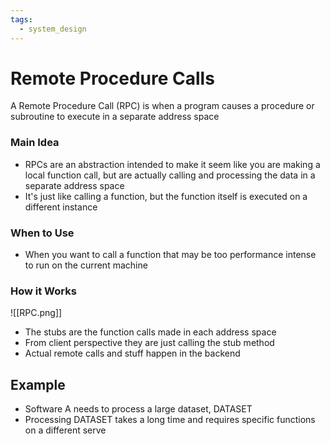 ```yaml
---
tags:
  - system_design
---
```


# Remote Procedure Calls
A Remote Procedure Call (RPC) is when a program causes a procedure or subroutine to execute in a separate address space

### Main Idea
- RPCs are an abstraction intended to make it seem like you are making a local function call, but are actually calling and processing the data in a separate address space
- It's just like calling a function, but the function itself is executed on a different instance

### When to Use
- When you want to call a function that may be too performance intense to run on the current machine 

### How it Works
![[RPC.png]]
- The stubs are the function calls made in each address space
- From client perspective they are just calling the stub method
- Actual remote calls and stuff happen in the backend 
## Example
- Software A needs to process a large dataset, DATASET
- Processing DATASET takes a long time and requires specific functions on a different serve
